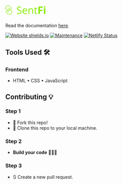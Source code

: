# <img src="./assets/images/logo.svg" width="125">

Read the documentation [here](https://sentfi.gitbook.io/sentinel/).

[![Website shields.io](https://img.shields.io/badge/website-up-yellow)](https://sentfi.xyz/)
[![Maintenance](https://img.shields.io/badge/maintained-yes-green.svg)](https://github.com/sentfixyz/development/commits/main)
[![Netlify Status](https://api.netlify.com/api/v1/badges/29db6a47-a6a2-4c2b-9162-945c9f45c0a4/deploy-status)](https://app.netlify.com/sites/sentfixyz-website/deploys)

## Tools Used 🛠️

### Frontend

* HTML • CSS • JavaScript

## Contributing 💡

### Step 1

* 🍴 Fork this repo!
* 👯 Clone this repo to your local machine.

### Step 2

* **Build your code** 🔨🔨🔨

### Step 3

* 🔃 Create a new pull request.
